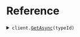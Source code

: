 # Reference
<details><summary><code>client.<a href="/src/SeedAlias/SeedAliasClient.cs">GetAsync</a>(typeId)</code></summary>
<dl>
<dd>

#### 🔌 Usage

<dl>
<dd>

<dl>
<dd>

```csharp
await client.GetAsync("type-kaljhv87");
```
</dd>
</dl>
</dd>
</dl>

#### ⚙️ Parameters

<dl>
<dd>

<dl>
<dd>

**typeId:** `string` 
    
</dd>
</dl>
</dd>
</dl>


</dd>
</dl>
</details>
